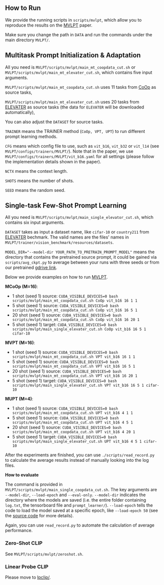 ## How to Run

We provide the running scripts in `scripts/mvlpt`, which allow you to reproduce the results on the [MVLPT](https://arxiv.org/pdf/2211.11720.pdf) paper.

Make sure you change the path in `DATA` and run the commands under the main directory `MVLPT/`.

## Multitask Prompt Initialization & Adaptation

All you need is `MVLPT/scripts/mvlpt/main_mt_coopdata_cut.sh` or `MVLPT/scripts/mvlpt/main_mt_elevater_cut.sh`, which contains five input arguments.

`MVLPT/scripts/mvlpt/main_mt_coopdata_cut.sh` uses 11 tasks from [CoOp](https://github.com/KaiyangZhou/CoOp/tree/main/datasets) as source tasks, 

`MVLPT/scripts/mvlpt/main_mt_elevater_cut.sh` uses 20 tasks from [ELEVATER](https://arxiv.org/pdf/2204.08790.pdf) as source tasks (the data for `ELEVATER` will be downloaded automatically), 

You can also adjust the `DATASET` for source tasks. 

`TRAINER` means the TRAINER method (`CoOp, VPT, UPT`) to run different prompt learning methods. 

`CFG` means which config file to use, such as `vit_b16`, `vit_b32` or `vit_l14` (see `MVLPT/configs/trainers/MVLPT/`). Note that in the paper, we use `MVLPT/configs/trainers/MVLPT/vit_b16.yaml` for all settings (please follow the implementation details shown in the paper).

`NCTX` means the context length. 

`SHOTS` means the number of shots. 

`SEED` means the random seed. 

## Single-task Few-Shot Prompt Learning

All you need is `MVLPT/scripts/mvlpt/main_single_elevator_cut.sh`, which contains six input arguments.

`DATASET` takes as input a dataset name, like `cifar-10` or `country211` from [ELEVATER](https://arxiv.org/pdf/2204.08790.pdf) bechmark. The valid names are the files' names in `MVLPT/trainer/vision_benchmark/resources/datasets`.

`MODEL_DIR="--model-dir YOUR_PATH_TO_PRETRAIN_PROMPT_MODEL"` means the directory that contains the pretrained source prompt, it could be gained via `scripts/avg_ckpt.py` to average between your runs with three seeds or from our pretrained [gdrive link](https://drive.google.com/file/d/1YWVLsVcsTEP_z3ehIDgGpFTNalTG_1IE/view?usp=sharing). 

Below we provide examples on how to run [MVLPT](https://arxiv.org/pdf/2211.11720.pdf). 

**MCoOp (M=16)**:
- 1 shot (seed 1) source: `CUDA_VISIBLE_DEVICES=0 bash scripts/mvlpt/main_mt_coopdata_cut.sh CoOp vit_b16 16 1 1`
- 5 shot (seed 1) source: `CUDA_VISIBLE_DEVICES=0 bash scripts/mvlpt/main_mt_coopdata_cut.sh CoOp vit_b16 16 5 1`
- 20 shot (seed 1) source: `CUDA_VISIBLE_DEVICES=0 bash scripts/mvlpt/main_mt_coopdata_cut.sh CoOp vit_b16 16 20 1`
- 5 shot (seed 1) target: `CUDA_VISIBLE_DEVICES=0 bash scripts/mvlpt/main_single_elevater_cut.sh CoOp vit_b16 16 5 1 cifar-10`

**MVPT (M=16)**:
- 1 shot (seed 1) source: `CUDA_VISIBLE_DEVICES=0 bash scripts/mvlpt/main_mt_coopdata_cut.sh VPT vit_b16 16 1 1`
- 5 shot (seed 1) source: `CUDA_VISIBLE_DEVICES=0 bash scripts/mvlpt/main_mt_coopdata_cut.sh VPT vit_b16 16 5 1`
- 20 shot (seed 1) source: `CUDA_VISIBLE_DEVICES=0 bash scripts/mvlpt/main_mt_coopdata_cut.sh VPT vit_b16 16 20 1`
- 5 shot (seed 1) target: `CUDA_VISIBLE_DEVICES=0 bash scripts/mvlpt/main_single_elevater_cut.sh VPT vit_b16 16 5 1 cifar-10`

**MUPT (M=4)**:
- 1 shot (seed 1) source: `CUDA_VISIBLE_DEVICES=0 bash scripts/mvlpt/main_mt_coopdata_cut.sh UPT vit_b16 4 1 1`
- 5 shot (seed 1) source: `CUDA_VISIBLE_DEVICES=0 bash scripts/mvlpt/main_mt_coopdata_cut.sh UPT vit_b16 4 5 1`
- 20 shot (seed 1) source: `CUDA_VISIBLE_DEVICES=0 bash scripts/mvlpt/main_mt_coopdata_cut.sh UPT vit_b16 4 20 1`
- 5 shot (seed 1) target: `CUDA_VISIBLE_DEVICES=0 bash scripts/mvlpt/main_single_elevater_cut.sh UPT vit_b16 4 5 1 cifar-10`

After the experiments are finished, you can use `./scripts/read_record.py` to calculate the average results instead of manually looking into the log files. 

**How to evaluate** 

The command is provided in `MVLPT/scripts/mvlpt/main_single_coopdata_cut.sh`. The key arguments are `--model-dir`, `--load-epoch` and `--eval-only`. `--model-dir` indicates the directory where the models are saved (i.e. the entire folder containing `log.txt`, the tensorboard file and `prompt_learner/`). `--load-epoch` tells the code to load the model saved at a specific epoch, like `--load-epoch 50` (see the [source code](https://github.com/KaiyangZhou/Dassl.pytorch/blob/master/dassl/engine/trainer.py#L169) for more details).


Again, you can use `read_record.py` to automate the calculation of average performance. 

### Zero-Shot CLIP

See `MVLPT/scripts/mvlpt/zeroshot.sh`.

### Linear Probe CLIP

Please move to [lpclip/](lpclip/).